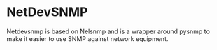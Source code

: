 NetDevSNMP
==========

Netdevsnmp is based on Nelsnmp and is a wrapper around pysnmp to make it easier to use SNMP against network equipment.
